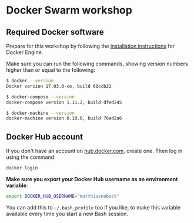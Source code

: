# Docker Swarm workshop

## Required Docker software

Prepare for this workshop by following the [installation instructions](https://docs.docker.com/engine/installation/) for Docker Engine.

Make sure you can run the following commands, showing version numbers higher than or equal to the following:

```bash
$ docker --version
Docker version 17.03.0-ce, build 60ccb22

$ docker-compose --version
docker-compose version 1.11.2, build dfed245

$ docker-machine --version
docker-machine version 0.10.0, build 76ed2a6
```

## Docker Hub account

If you don't have an account on [hub.docker.com](https://hub.docker.com), create one. Then log in using the command:

```bash
docker login
```

**Make sure you export your Docker Hub username as an environment variable**:

```bash
export DOCKER_HUB_USERNAME="matthiasnoback"
```

You can add this to `~/.bash_profile` too if you like, to make this variable available every time you start a new Bash session.

